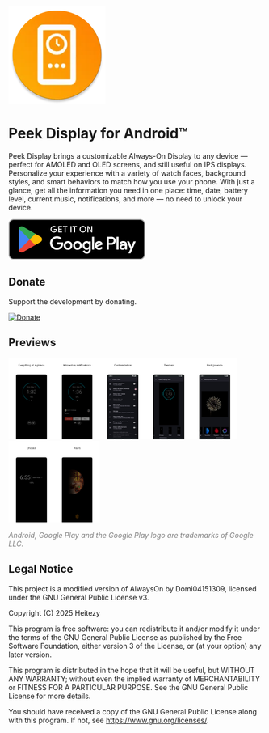 ![App Icon](https://raw.githubusercontent.com/Heitezy/PeekDisplay/main/app/src/main/res/mipmap-xxxhdpi/ic_launcher.webp)

# Peek Display for Android™

Peek Display brings a customizable Always-On Display to any device — perfect for AMOLED and OLED screens, and still useful on IPS displays. Personalize your experience with a variety of watch faces, background styles, and smart behaviors to match how you use your phone. With just a glance, get all the information you need in one place: time, date, battery level, current music, notifications, and more — no need to unlock your device.

<a href="https://play.google.com/store/apps/details?id=heitezy.peekdisplay">
  <img src="https://raw.githubusercontent.com/Heitezy/PeekDisplay/main/fastlane/metadata/android/en-US/images/GetItOnGooglePlay_Badge_Web_color_English.png"
  alt="Get it on Google Play"
  height="80"/>
</a>

## Donate

Support the development by donating.

<a href="https://www.paypal.com/donate/?hosted_button_id=TLTPDERG5X4VA">
	<img src="https://img.shields.io/badge/-Donate-black?style=for-the-badge&logo=paypal" alt="Donate">
</a>

## Previews

<img src="https://raw.githubusercontent.com/Heitezy/PeekDisplay/main/fastlane/metadata/android/en-US/images/phoneScreenshots/1.jpg" width="18%" /><img src="https://raw.githubusercontent.com/Heitezy/PeekDisplay/main/fastlane/metadata/android/en-US/images/phoneScreenshots/2.jpg" width="18%" /><img src="https://raw.githubusercontent.com/Heitezy/PeekDisplay/main/fastlane/metadata/android/en-US/images/phoneScreenshots/3.jpg" width="18%" /><img src="https://raw.githubusercontent.com/Heitezy/PeekDisplay/main/fastlane/metadata/android/en-US/images/phoneScreenshots/4.jpg" width="18%" /><img src="https://raw.githubusercontent.com/Heitezy/PeekDisplay/main/fastlane/metadata/android/en-US/images/phoneScreenshots/5.jpg" width="18%" /><img src="https://raw.githubusercontent.com/Heitezy/PeekDisplay/main/fastlane/metadata/android/en-US/images/phoneScreenshots/6.jpg" width="18%" /><img src="https://raw.githubusercontent.com/Heitezy/PeekDisplay/main/fastlane/metadata/android/en-US/images/phoneScreenshots/7.jpg" width="18%" />

<i style="color:gray;">Android, Google Play and the Google Play logo are trademarks of Google
LLC.</i>

## Legal Notice

This project is a modified version of AlwaysOn by Domi04151309,
licensed under the GNU General Public License v3.

Copyright (C) 2025 Heitezy

This program is free software: you can redistribute it and/or modify
it under the terms of the GNU General Public License as published by
the Free Software Foundation, either version 3 of the License, or
(at your option) any later version.

This program is distributed in the hope that it will be useful,
but WITHOUT ANY WARRANTY; without even the implied warranty of
MERCHANTABILITY or FITNESS FOR A PARTICULAR PURPOSE. See the
GNU General Public License for more details.

You should have received a copy of the GNU General Public License
along with this program. If not, see <https://www.gnu.org/licenses/>.

